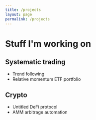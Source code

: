 ```yaml
---
title: /projects
layout: page
permalink: /projects
---
```


# Stuff I'm working on

## Systematic trading

* Trend following
* Relative momentum ETF portfolio

## Crypto

* Untitled DeFi protocol
* AMM arbitrage automation
